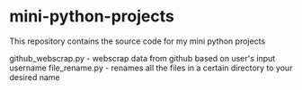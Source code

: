 # mini-python-projects
This repository contains the source code for my mini python projects

github_webscrap.py - webscrap data from github based on user's input username
file_rename.py - renames all the files in a certain directory to your desired name
